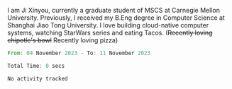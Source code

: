 I am Ji Xinyou, currently a graduate student of MSCS at Carnegie Mellon University. Previously, I received my B.Eng degree in Computer Science at Shanghai Jiao Tong University.
I love building cloud-native computer systems, watching StarWars series and eating Tacos. (~~Recently loving chipotle's bowl~~ Recently loving pizza)

<!--START_SECTION:waka-->

```rust
From: 04 November 2023 - To: 11 November 2023

Total Time: 0 secs

No activity tracked
```

<!--END_SECTION:waka-->
